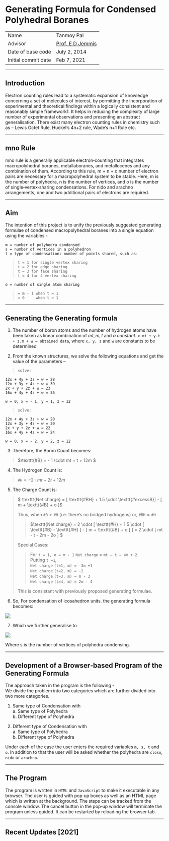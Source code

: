 # Generating Formula for Condensed Polyhedral Boranes

|  |  |
|---|---|
| Name | Tanmoy Pal |
| Advisor | [Prof. E D Jemmis](http://ipc.iisc.ac.in/~edj/) |
| Date of base code | July 2, 2014 |
| Initial commit date | Feb 7, 2021 |

----
## Introduction  

Electron counting rules lead to a systematic expansion of knowledge concerning a set of
molecules of interest, by permitting the incorporation of experimental and theoretical
findings within a logically consistent and reasonably simple framework1. It helps in
reducing the complexity of large number of experimental observations and presenting
an abstract generalisation. There exist many electron counting rules in chemistry such
as – Lewis Octet Rule, Huckel’s 4n+2 rule, Wade’s n+1 Rule etc.

----
## mno Rule

mno rule is a generally applicable electron‐counting that integrates macropolyhedral
boranes, metallaboranes, and metallocenes and any combination of them. According to
this rule, m + n + o number of electron pairs are necessary for a macropolyhedral system
to be stable. Here, m is the number of polyhedra, n is the number of vertices, and o is the
number of single‐vertex‐sharing condensations. For nido and arachno arrangements,
one and two additional pairs of electrons are required.

----

## Aim

The intention of this project is to unify the previously suggested generating formulae of
condensed macropolyhedral boranes into a single equation using the variables -  
  
`m = number of polyhedra condensed`  
`s = number of vertices in a polyhedron`  
`t = type of condensation: number of points shared, such as:`  

> `t = 1 for single vertex sharing`  
> `t = 2 for edge sharing`  
> `t = 3 for face sharing`  
> `t = 4 for 4‐vertex sharing`

`o = number of single atom sharing`  
> `= m - 1 when t = 1`  
> `= 0     when t > 1`  

----

## Generating the Generating formula

1. The number of boron atoms and the number of hydrogen atoms have been taken
as linear combination of $mt, m, t$ and $a\:constant$.
`x.mt + y.t + z.m + w = obtained data`, where `x, y, z` and `w` are constants to be determined


2. From the known structures, we solve the following equations and get the value
of the parameters –  

> `solve:`
```
12x + 4y + 3z + w = 28   
12x + 3y + 4z + w = 39  
2x + y + 2z + w = 23  
16x + 4y + 4z + w = 36  
```
  
`w = 0, x = - 1, y = 1, z = 12`
  
> `solve:`
```
12x + 4y + 3z + w = 20  
12x + 3y + 4z + w = 30  
2x + y + 2z + w = 22  
16x + 4y + 4z + w = 24  
```
  
`w = 0, x = - 2, y = 2, z = 12`
  
  
3. Therefore, the Boron Count becomes:  
  
> $\texttt{#B} = - 1 \cdot mt + t + 12m $
  
4. The Hydrogen Count is: 
  
> $\texttt{#H} = - 2 \cdot mt + 2t + 12m$
  
  
5. The Charge Count is:  
  
> $ \texttt{Net charge} = [ \texttt{#BH} + 1.5 \cdot \texttt{#excessB}] - [ m + \texttt{#B} + o ]$
>
> Thus, when  $\texttt{#B} > \texttt{#H}$  (i.e. there’s no bridged hydrogens) or,   $\texttt{#BH} = \texttt{#H}$
>
>> $\texttt{Net charge} = 2 \cdot [ \texttt{#H} + 1.5 \cdot [ \texttt{#B} - \texttt{#H} ] - [ m + \texttt{#B} + o ] ]
= 2 \cdot [ mt - t - 2m - 2o ] $
>
> Special Cases:  
>> For `t = 1, o = m - 1`
>> $\texttt{Net charge}$ = `mt – t – 4m + 2`  
>> Putting `t =1`,   
>> $\texttt{Net charge}$ `(t=1, m) = -3m +1`  
>> $\texttt{Net charge}$ `(t=2, m) = -2`  
>> $\texttt{Net charge}$ `(t=3, m) = m - 3`  
>> $\texttt{Net charge}$ `(t=4, m) = 2m - 4`
>
> This is consistant with previously proposed generating formulae.  

6. So, For condensation of icosahedron units. the generating formula becomes:  

<img src="https://render.githubusercontent.com/render/math?math=\Huge B_{-t(m %2B 1) %2B 12m}{H_{-2t(m %2B 2) %2B 12m}}^{2[mt-t-2m-2o]}">

7. Which we further generalise to  
<img src="https://render.githubusercontent.com/render/math?math=\Huge B_{ -t(m %2B 1) %2B sm }{H_{-2t(m %2B 2) %2B sm}}^{2[mt-t-2m-2o]}">  

Where s is the number of vertices of polyhedra condensing.  

----
## Development of a Browser‐based Program of the Generating Formula

The approach taken in the program is the following -  
We divide the problem into two categories which are further divided into two more
categories.  
  
  
1. Same type of Condensation with  
    a. Same type of Polyhedra  
    b. Different type of Polyhedra  


2. Different type of Condensation with  
    a. Same type of Polyhedra  
    b. Different type of Polyhedra  

Under each of the case the user enters the required variables `m, s, t` and `o`. In addition
to that the user will be asked whether the polyhedra are `closo`, `nido` or `arachno`.


----
## The Program  

The program is written in `HTML` and `JavaScript` to make it executable in any browser.
The user is guided with pop‐up boxes as well as an HTML page which is written at the
background. The steps can be tracked from the console window. The cancel button in
the pop‐up window will terminate the program unless guided. It can be restarted by
reloading the browser tab.

----
## Recent Updates \[2021\]

